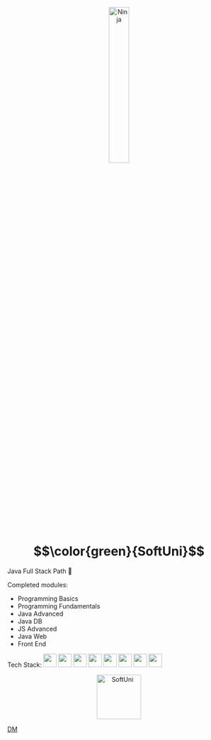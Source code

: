 <p align="center">
  <img src="https://purepng.com/public/uploads/large/purepng.com-ninjashinobininjacovert-agentassassinationguerrilla-warfaresamuraiclip-art-1421526960633owjjy.png" alt="Ninja" width="30%" height="30%"/>
</p>

# $$\color{green}{SoftUni}$$


Java Full Stack Path :rocket: <br/>

Completed modules:
  - Programming Basics
  - Programming Fundamentals
  - Java Advanced
  - Java DB
  - JS Advanced
  - Java Web
  - Front End


<p>
  Tech Stack: 
   <img src="https://cdn.jsdelivr.net/gh/devicons/devicon/icons/java/java-original.svg" width="30px" height="30px"/>
   <img src="https://cdn.jsdelivr.net/gh/devicons/devicon/icons/javascript/javascript-original.svg" width="30px" height="30px"/>
   <img src="https://cdn.jsdelivr.net/gh/devicons/devicon/icons/spring/spring-original.svg" width="30px" height="30px"/>
   <img src="https://cdn.jsdelivr.net/gh/devicons/devicon/icons/html5/html5-original.svg" width="30px" height="30px"/>
   <img src="https://cdn.jsdelivr.net/gh/devicons/devicon/icons/css3/css3-original.svg" width="30px" height="30px"/>
   <img src="https://cdn.jsdelivr.net/gh/devicons/devicon/icons/angularjs/angularjs-original.svg" width="30px" height="30px"/>
   <img src="https://coryrylan.com/assets/images/posts/types/lit-800x800.png" width="30px" height="30px"/>
   <img src="https://image.pngaaa.com/84/5809084-middle.png" width="30px" height="30px"/>
   
                            
</p>

<p align="center">
  <a href="https://softuni.bg/">
     <img src="https://about.softuni.bg/content/images/circle-logos/softuni-logo.png" alt="SoftUni" width="100px" height="100px"/>
  </a>
</p>

<p>
  <a href="https://github.com/demarinov/">DM</a>
</p>
